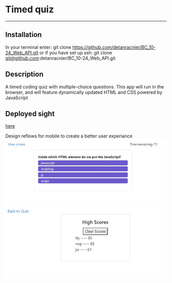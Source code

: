 # Timed quiz
* * *
## Installation
In your terminal enter:
git clone https://github.com/detanracnier/BC_10-24_Web_API.git
or if you have set up ssh:
git clone git@github.com:detanracnier/BC_10-24_Web_API.git

## Description
A timed coding quiz with multiple-choice questions. This app will run in the browser, and will feature dynamically updated HTML and CSS powered by JavaScript

## Deployed sight
[here](https://detanracnier.github.io/BC_10-24_Web_API/)

Design reflows for mobile to create a better user experiance
![screenshot of deployed web page](./images/readme_screenshot.jpg)
![screenshot of deployed web page](./images/readme_screenshot2.jpg)